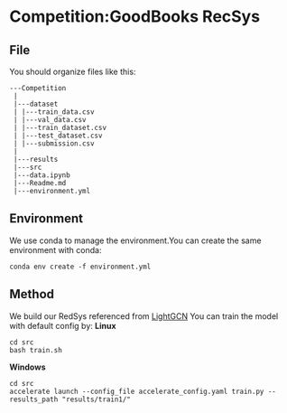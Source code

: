 # Competition:GoodBooks RecSys
## File
You should organize files like this:
```
---Competition
 |
 |---dataset
 | |---train_data.csv
 | |---val_data.csv
 | |---train_dataset.csv
 | |---test_dataset.csv
 | |---submission.csv
 |
 |---results
 |---src
 |---data.ipynb
 |---Readme.md
 |---environment.yml
```
## Environment
We use conda to manage the environment.You can create the same environment with conda:
```shell
conda env create -f environment.yml
```
## Method
We build our RedSys referenced from [LightGCN](https://arxiv.org/pdf/2002.02126.pdf)
You can train the model with default config by: 
**Linux**
```shell
cd src
bash train.sh
```
**Windows**
```shell
cd src
accelerate launch --config_file accelerate_config.yaml train.py --results_path "results/train1/"
```